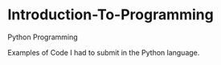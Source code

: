 # Introduction-To-Programming
Python Programming

Examples of Code I had to submit in the Python language.
